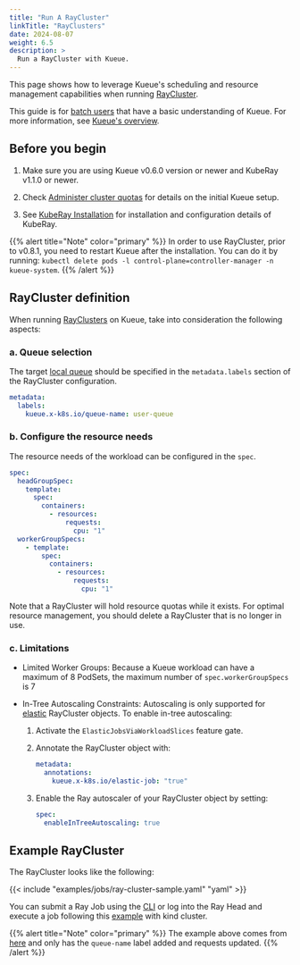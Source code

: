 ```yaml
---
title: "Run A RayCluster"
linkTitle: "RayClusters"
date: 2024-08-07
weight: 6.5
description: >
  Run a RayCluster with Kueue.
---
```


This page shows how to leverage Kueue's scheduling and resource management capabilities when running [RayCluster](https://docs.ray.io/en/latest/cluster/kubernetes/getting-started/raycluster-quick-start.html).

This guide is for [batch users](/docs/tasks#batch-user) that have a basic understanding of Kueue. For more information, see [Kueue's overview](/docs/overview).

## Before you begin

1. Make sure you are using Kueue v0.6.0 version or newer and KubeRay v1.1.0 or newer.

2. Check [Administer cluster quotas](/docs/tasks/manage/administer_cluster_quotas) for details on the initial Kueue setup.

3. See [KubeRay Installation](https://docs.ray.io/en/latest/cluster/kubernetes/getting-started/raycluster-quick-start.html#step-2-deploy-a-kuberay-operator) for installation and configuration details of KubeRay.

{{% alert title="Note" color="primary" %}}
In order to use RayCluster, prior to v0.8.1, you need to restart Kueue after the installation.
You can do it by running: `kubectl delete pods -l control-plane=controller-manager -n kueue-system`.
{{% /alert %}}

## RayCluster definition

When running [RayClusters](https://docs.ray.io/en/latest/cluster/kubernetes/getting-started/raycluster-quick-start.html) on
Kueue, take into consideration the following aspects:

### a. Queue selection

The target [local queue](/docs/concepts/local_queue) should be specified in the `metadata.labels` section of the RayCluster configuration.

```yaml
metadata:
  labels:
    kueue.x-k8s.io/queue-name: user-queue
```

### b. Configure the resource needs

The resource needs of the workload can be configured in the `spec`.

```yaml
spec:
  headGroupSpec:
    template:
      spec:
        containers:
          - resources:
              requests:
                cpu: "1"
  workerGroupSpecs:
    - template:
        spec:
          containers:
            - resources:
                requests:
                  cpu: "1"
```

Note that a RayCluster will hold resource quotas while it exists. For optimal resource management, you should delete a RayCluster that is no longer in use.

### c. Limitations
- Limited Worker Groups: Because a Kueue workload can have a maximum of 8 PodSets, the maximum number of `spec.workerGroupSpecs` is 7
- In-Tree Autoscaling Constraints: Autoscaling is only supported for [elastic](/docs/concepts/elastic_workload) RayCluster objects. To enable in-tree autoscaling:

  1. Activate the `ElasticJobsViaWorkloadSlices` feature gate.
  2. Annotate the RayCluster object with:

     ```yaml
     metadata:
       annotations:
         kueue.x-k8s.io/elastic-job: "true"
     ```
  3. Enable the Ray autoscaler of your RayCluster object by setting:

     ```yaml
     spec:
       enableInTreeAutoscaling: true
     ```

## Example RayCluster

The RayCluster looks like the following:

{{< include "examples/jobs/ray-cluster-sample.yaml" "yaml" >}}

You can submit a Ray Job using the [CLI](https://docs.ray.io/en/latest/cluster/running-applications/job-submission/quickstart.html) or log into the Ray Head and execute a job following this [example](https://ray-project.github.io/kuberay/deploy/helm-cluster/#end-to-end-example) with kind cluster.

{{% alert title="Note" color="primary" %}}
The example above comes from [here](https://raw.githubusercontent.com/ray-project/kuberay/v1.4.2/ray-operator/config/samples/ray-cluster.complete.yaml)
and only has the `queue-name` label added and requests updated.
{{% /alert %}}